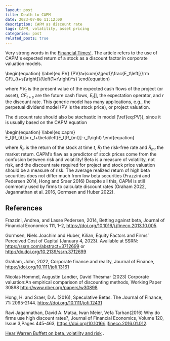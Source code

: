 ```yaml
---
layout: post
title: Death to CAPM 
date: 2023-07-06 11:12:00
description: CAPM as discount rate
tags: CAPM, volatility, asset pricing
categories: post
related_posts: true
---
```

Very strong words in the <a href="https://www.ft.com/content/efe30c0c-c239-4528-a643-0a888b6c897d">Financial Times!</a>. 
The article refers to the use of CAPM's expected return of a stock as a discount factor in corporate valuation models. 

\begin{equation}
\label{eq:PV}
{PV}_t=\sum_{s\geq1}\frac{E_t\left[{\rm CF}_{t+s}\right]}{\left(1+r\right)^s}
\end{equation}

where $PV_t$ is the present value of the expected cash flows of the project (or asset), $CF_{t+s}$ are the future cash flows, $E_t[]$, the expectation operator, and $r$ the discount rate. This generic model has many applications, e.g., the perpetual dividend model (PV is the stock price), or project valuation.

The discount rate should also be stochastic in model (\ref{eq:PV}), since it is usually based on the CAPM equation

\begin{equation}
\label{eq:capm}  
E_t[R_{it}]= r_f+\beta\left(E_t[R_{mt}]-r_f\right)
\end{equation}

where $R_{it}$ is the return of the stock at time $t$, $R_f$ the risk-free rate and $R_{mt}$ the market return. CAPM’s flaw as a predictor of stock prices come from the confusion between risk and volatility! Beta is a measure of volatility, not risk, and the discount rate required for project and stock price valuation should be a measure of risk. The average realized return of high beta securities does not differ much from low beta securities (Frazzini and Pedersen 2014, Hong and Sraer 2016)
Despite all this, CAPM is still commonly used by firms to calculate discount rates (Graham 2022, Jagannathan et al. 2016, Gormsen and Huber 2022).
                                                                        
## References

Frazzini, Andrea, and Lasse Pedersen, 2014, Betting against beta, Journal of Financial Economics 111, 1–2, https://doi.org/10.1016/j.jfineco.2013.10.005. 

Gormsen, Niels Joachim and Huber, Kilian, Equity Factors and Firms’ Perceived Cost of Capital (January 4, 2023). Available at SSRN: https://ssrn.com/abstract=3712699 or http://dx.doi.org/10.2139/ssrn.3712699 

Graham, John, 2022, Corporate finance and reality, Journal of Finance, https://doi.org/10.1111/jofi.13161

Nicolas Hommel, Augustin Landier, David Thesmar (2023) Corporate valuation:An empirical comparison of discounting methods, Working Paper 30898
http://www.nber.org/papers/w30898

Hong, H. and Sraer, D.A. (2016), Speculative Betas. The Journal of Finance, 71: 2095-2144. https://doi.org/10.1111/jofi.12431

Ravi Jagannathan, David A. Matsa, Iwan Meier, Vefa Tarhan(2016) Why do firms use high discount rates?, Journal of Financial Economics, Volume 120, Issue 3,Pages 445-463,
https://doi.org/10.1016/j.jfineco.2016.01.012.

<a href="https://youtu.be/KmQk4zkrdzU">Hear Warren Buffett on beta, volatility and risk</a>  . 

